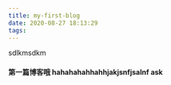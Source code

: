 ```yaml
---
title: my-first-blog
date: 2020-08-27 18:13:29
tags:
---
```

sdlkmsdkm
#### 第一篇博客哦 hahahahahhahhjakjsnfjsalnf ask